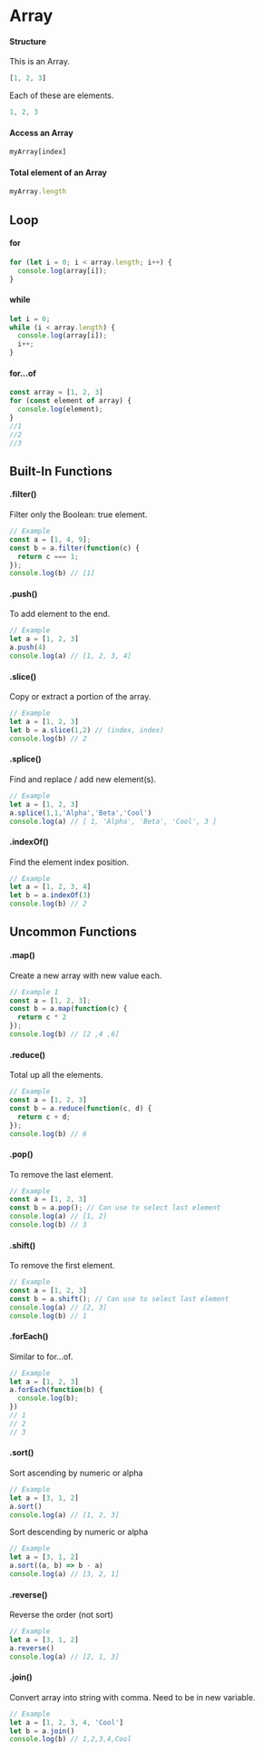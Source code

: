 # Array
#### Structure
This is an Array.
```javascript
[1, 2, 3]
```
Each of these are elements.
```javascript
1, 2, 3
```

#### Access an Array
```javascript
myArray[index]
```
#### Total element of an Array
```javascript
myArray.length
```

## Loop
#### for
```javascript
for (let i = 0; i < array.length; i++) {
  console.log(array[i]);
}
```
 
#### while
```javascript
let i = 0;
while (i < array.length) {
  console.log(array[i]);
  i++;
}
```

#### for...of
```javascript
const array = [1, 2, 3]
for (const element of array) {
  console.log(element);
}
//1
//2
//3
```

## Built-In Functions
#### .filter()
Filter only the Boolean: true element.
```javascript
// Example 
const a = [1, 4, 9];
const b = a.filter(function(c) {
  return c === 1;
});
console.log(b) // [1]
```

#### .push()
To add element to the end.
```javascript
// Example 
let a = [1, 2, 3]
a.push(4)
console.log(a) // [1, 2, 3, 4]
```

#### .slice()
Copy or extract a portion of the array.
```javascript
// Example 
let a = [1, 2, 3]
let b = a.slice(1,2) // (index, index)
console.log(b) // 2
```

#### .splice()
Find and replace / add new element(s).
```javascript
// Example 
let a = [1, 2, 3]
a.splice(1,1,'Alpha','Beta','Cool')
console.log(a) // [ 1, 'Alpha', 'Beta', 'Cool', 3 ]
```

#### .indexOf()
Find the element index position.
```javascript
// Example 
let a = [1, 2, 3, 4]
let b = a.indexOf(3)
console.log(b) // 2
```

## Uncommon Functions
#### .map()
Create a new array with new value each.
```javascript
// Example 1 
const a = [1, 2, 3];
const b = a.map(function(c) {
  return c * 2
});
console.log(b) // [2 ,4 ,6]
```

#### .reduce()
Total up all the elements.
```javascript
// Example 
const a = [1, 2, 3]
const b = a.reduce(function(c, d) {
  return c + d;
});
console.log(b) // 6
```

#### .pop()
To remove the last element.
```javascript
// Example 
const a = [1, 2, 3]
const b = a.pop(); // Can use to select last element
console.log(a) // [1, 2]
console.log(b) // 3
```

#### .shift()
To remove the first element.
```javascript
// Example 
const a = [1, 2, 3]
const b = a.shift(); // Can use to select last element
console.log(a) // [2, 3]
console.log(b) // 1
```

#### .forEach()
Similar to for...of.
```javascript
// Example 
let a = [1, 2, 3]
a.forEach(function(b) {
  console.log(b);
})
// 1
// 2
// 3
```

#### .sort()
Sort ascending by numeric or alpha
```javascript
// Example 
let a = [3, 1, 2]
a.sort()
console.log(a) // [1, 2, 3]
```
Sort descending by numeric or alpha
```javascript
// Example 
let a = [3, 1, 2]
a.sort((a, b) => b - a)
console.log(a) // [3, 2, 1]
```

#### .reverse()
Reverse the order (not sort)
```javascript
// Example 
let a = [3, 1, 2]
a.reverse()
console.log(a) // [2, 1, 3]
```

#### .join()
Convert array into string with comma. Need to be in new variable.
```javascript
// Example 
let a = [1, 2, 3, 4, 'Cool']
let b = a.join()
console.log(b) // 1,2,3,4,Cool
```